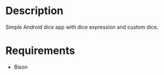 # Description

Simple Android dice app with dice expression and custom dice.

# Requirements

- Bison
